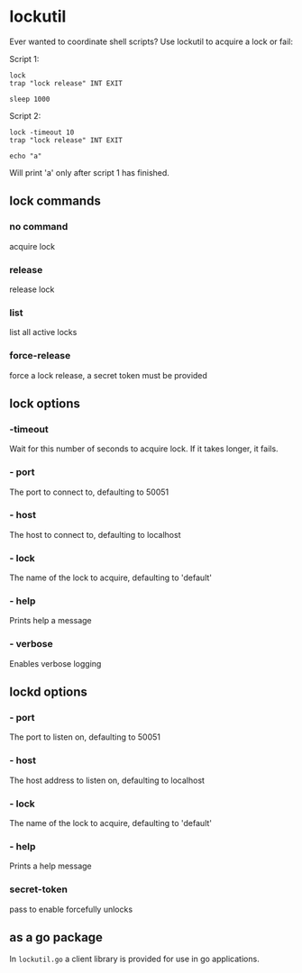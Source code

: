 # lockutil

Ever wanted to coordinate shell scripts? Use lockutil to acquire a lock or fail:

Script 1:

```
lock
trap "lock release" INT EXIT

sleep 1000
```

Script 2:

```
lock -timeout 10
trap "lock release" INT EXIT

echo "a"
```

Will print 'a' only after script 1 has finished.

## lock commands

### no command

acquire lock

### release

release lock

### list

list all active locks

### force-release

force a lock release, a secret token must be provided

## lock options

### -timeout
Wait for this number of seconds to acquire lock. If it takes longer, it fails.

### - port
The port to connect to, defaulting to 50051

### - host
The host to connect to, defaulting to localhost

### - lock
The name of the lock to acquire, defaulting to 'default'

### - help
Prints help a message

### - verbose
Enables verbose logging

## lockd options

### - port
The port to listen on, defaulting to 50051

### - host
The host address to listen on, defaulting to localhost

### - lock
The name of the lock to acquire, defaulting to 'default'

### - help
Prints a help message

### secret-token

pass to enable forcefully unlocks

## as a go package

In `lockutil.go` a client library is provided for use in go applications.